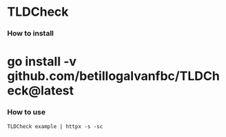 # TLDCheck

### How to install 
# go install -v github.com/betillogalvanfbc/TLDCheck@latest

### How to use

``TLDCheck example | httpx -s -sc``
